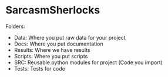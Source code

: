 # SarcasmSherlocks

Folders: 
- Data: Where you put raw data for your project  
- Docs: Where you put documentation 
- Results: Where we have results  
- Scripts: Where you put scripts 
- SRC: Reusable python modules for project (Code you import)
- Tests: Tests for code 
